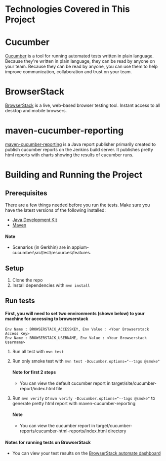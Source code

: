 Technologies Covered in This Project
====================================

# Cucumber
[Cucumber](https://cucumber.io/) is a tool for running automated tests written in plain language. Because they're written in plain language, they can be read by anyone on your team. Because they can be read by anyone, you can use them to help improve communication, collaboration and trust on your team.

# BrowserStack
[BrowserStack](https://www.browserstack.com/) is a live, web-based browser testing tool. Instant access to all desktop and mobile browsers. 

# maven-cucumber-reporting
[maven-cucumber-reporting](https://github.com/damianszczepanik/cucumber-reporting)  is a Java report publisher primarily created to publish cucumber reports on the Jenkins build server. It publishes pretty html reports with charts showing the results of cucumber runs.

Building and Running the Project
=============================

## Prerequisites
There are a few things needed before you run the tests. Make sure you have the latest versions of the following installed:
- [Java Development Kit](http://www.oracle.com/technetwork/java/javase/downloads/index.html)
- [Maven](https://maven.apache.org/)

#### Note
- Scenarios (in Gerkhin) are in appium-cucumber\src\test\resources\features.

## Setup
1. Clone the repo
2. Install dependencies with `mvn install`

## Run tests
#### First, you will need to set two environments (shown below) to your machine for accessing to browserstack
    Env Name : BROWSERSTACK_ACCESSKEY, Env Value : <Your Browserstack Access Key>
    Env Name : BROWSERSTACK_USERNAME, Env Value : <Your Browserstack Username>

1. Run all test with `mvn test`

2. Run only smoke test with `mvn test -Dcucumber.options="--tags @smoke"`
    #### Note for first 2 steps
    - You can view the default cucumber report in target/site/cucumber-report/index.html file

3. Run `mvn verify` or `mvn verify -Dcucumber.options="--tags @smoke"` to generate pretty html report with maven-cucumber-reporting    
    #### Note
    - You can view the cucumber report in target/cucumber-reports/cucumber-html-reports/index.html directory

#### Notes for running tests on BrowserStack
- You can view your test results on the [BrowserStack automate dashboard](https://www.browserstack.com/automate)
